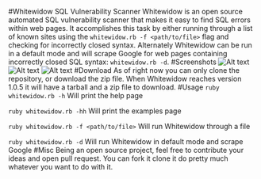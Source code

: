 #Whitewidow SQL Vulnerability Scanner
Whitewidow is an open source automated SQL vulnerability scanner that makes it easy to find SQL errors within web pages.
It accomplishes this task by either running through a list of known sites using the `whitewidow.rb -f <path/to/file>`
flag and checking for incorrectly closed syntax. Alternately Whitewidow can be run in a default mode and will scrape
Google for web pages containing incorrectly closed SQL syntax: `whitewidow.rb -d`.
#Screenshots
![Alt text](http://s27.postimg.org/6eklae1vn/githubpic3.jpg "Credits, legal, TOS")
![Alt text](http://s8.postimg.org/bla4ebk6d/githubpic.jpg "Defualt Mode")
![Alt text](http://s16.postimg.org/bpfx65cad/githubpic2.jpg "File Mode")
#Download
As of right now you can only clone the repository, or download the zip file. When Whitewidow reaches version 1.0.5 it will have a tarball and a zip file to download.
#Usage
`ruby whitewidow.rb -h` Will print the help page

`ruby whitewidow.rb -hh` Will print the examples page

`ruby whitewidow.rb -f <path/to/file>` Will run Whitewidow through a file

`ruby whitewidow.rb -d` Will run Whitewidow in default mode and scrape Google
#Misc
Being an open source project, feel free to contribute your ideas and open pull request. You can fork it clone it do pretty much whatever you want to do with it.
